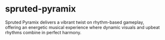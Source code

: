 # spruted-pyramix
Spruted Pyramix delivers a vibrant twist on rhythm-based gameplay, offering an energetic musical experience where dynamic visuals and upbeat rhythms combine in perfect harmony.
